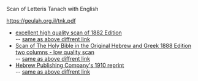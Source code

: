 Scan of Letteris Tanach with English 

https://geulah.org.il/tnk.pdf

- [excellent high quality scan of 1882 Edition](https://archive.org/download/b30094264/b30094264.pdf)<br>
-- [same as above diffrent link](https://upload.wikimedia.org/wikipedia/commons/8/80/Letteris-1882.pdf)<br>
- [Scan of The Holy Bible in the Original Hebrew and Greek 1888 Edition two columns - low quality scan](https://upload.wikimedia.org/wikipedia/commons/1/13/Bible-Hebrew-Greek-1888-IA.pdf)<br>
-- [same as above diffrent link](https://archive.org/details/holybibleinorig00lettgoog/holybibleinorig00lettgoog.pdf)<br>
- [Hebrew Publishing Company's 1910 reprint](https://ia802300.us.archive.org/15/items/Letteris_Tanakh/Letteris_Tanakh.pdf)<br>
-- [same as above diffrent link](https://ia800503.us.archive.org/19/items/torahneviimukhe00lett/torahneviimukhe00lett_bw.pdf)<br>


